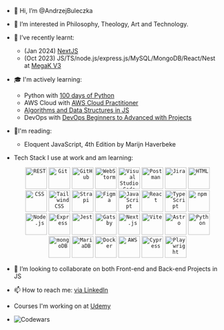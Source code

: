 - 👋 Hi, I’m @AndrzejBuleczka
- 👀 I’m interested in Philosophy, Theology, Art and Technology.
- 🌱 I’ve recently learnt:
    - (Jan 2024) [NextJS](https://www.udemy.com/certificate/UC-b658ecd7-33f2-445e-8759-af63dbe48e3b/) 
    - (Oct 2023) JS/TS/node.js/express.js/MySQL/MongoDB/React/Nest at [MegaK V3](https://www.megak.pl/)

- 🎓 I'm actively learning:
    - Python with [100 days of Python](https://www.udemy.com/share/103J8C3@OFPJXN3E6LlmauCeyHh1wh7sQwDSxFwsZ_O6KWDDC7R51qAL2x2htmHB0q-6OeyPVw==/)
    - AWS Cloud with [AWS Cloud Practitioner](https://www.udemy.com/share/103aFP3@2lkCljnzT1jzDmKfqt62CXE1DmFVXrc00EKZpo5s4RoxtJTeJU-NgmWg5ru08cy9mg==/)
    - [Algorithms and Data Structures in JS](https://www.udemy.com/share/101XY23@xRsexBQCBD5ol38Xeg5JGnm9VCPp23m3vW5nslllzBfcdRYa-LV31Tceu1q_0tjkhQ==/)
    - DevOps with [DevOps Beginners to Advanced with Projects](https://www.udemy.com/share/104Xxm3@CyD1bj8mRHaxzFxlJid-EYu56OA-8Rtiw_dE55YIi2lIja5b3NGeW9OSjfYU7Xlg1Q==/)

- 📜I'm reading:
    - Eloquent JavaScript, 4th Edition by Marijn Haverbeke

- Tech Stack I use at work and am learning:

    <div align="center">
	<code><img width="50" src="https://user-images.githubusercontent.com/25181517/192107858-fe19f043-c502-4009-8c47-476fc89718ad.png" alt="REST" title="REST"/></code>
	<code><img width="50" src="https://user-images.githubusercontent.com/25181517/192108372-f71d70ac-7ae6-4c0d-8395-51d8870c2ef0.png" alt="Git" title="Git"/></code>
	<code><img width="50" src="https://user-images.githubusercontent.com/25181517/192108374-8da61ba1-99ec-41d7-80b8-fb2f7c0a4948.png" alt="GitHub" title="GitHub"/></code>
	<code><img width="50" src="https://user-images.githubusercontent.com/25181517/192108893-b1eed3c7-b2c4-4e1c-9e9f-c7e83637b33d.png" alt="WebStorm" title="WebStorm"/></code>
	<code><img width="50" src="https://user-images.githubusercontent.com/25181517/192108891-d86b6220-e232-423a-bf5f-90903e6887c3.png" alt="Visual Studio Code" title="Visual Studio Code"/></code>
	<code><img width="50" src="https://user-images.githubusercontent.com/25181517/192109061-e138ca71-337c-4019-8d42-4792fdaa7128.png" alt="Postman" title="Postman"/></code>
	<code><img width="50" src="https://user-images.githubusercontent.com/25181517/183912952-83784e94-629d-4c34-a961-ae2ae795b662.png" alt="Jira" title="Jira"/></code>
	<code><img width="50" src="https://user-images.githubusercontent.com/25181517/192158954-f88b5814-d510-4564-b285-dff7d6400dad.png" alt="HTML" title="HTML"/></code>
	<code><img width="50" src="https://user-images.githubusercontent.com/25181517/183898674-75a4a1b1-f960-4ea9-abcb-637170a00a75.png" alt="CSS" title="CSS"/></code>
	<code><img width="50" src="https://user-images.githubusercontent.com/25181517/202896760-337261ed-ee92-4979-84c4-d4b829c7355d.png" alt="Tailwind CSS" title="Tailwind CSS"/></code>
	<code><img width="50" src="https://github-production-user-asset-6210df.s3.amazonaws.com/54946572/281752331-0ed1571c-e3df-4f34-94df-102c0afbdb2b.png" alt="Strapi" title="Strapi"/></code>
	<code><img width="50" src="https://user-images.githubusercontent.com/25181517/189715289-df3ee512-6eca-463f-a0f4-c10d94a06b2f.png" alt="Figma" title="Figma"/></code>
	<code><img width="50" src="https://user-images.githubusercontent.com/25181517/117447155-6a868a00-af3d-11eb-9cfe-245df15c9f3f.png" alt="JavaScript" title="JavaScript"/></code>
	<code><img width="50" src="https://user-images.githubusercontent.com/25181517/183897015-94a058a6-b86e-4e42-a37f-bf92061753e5.png" alt="React" title="React"/></code>
	<code><img width="50" src="https://user-images.githubusercontent.com/25181517/183890598-19a0ac2d-e88a-4005-a8df-1ee36782fde1.png" alt="TypeScript" title="TypeScript"/></code>
	<code><img width="50" src="https://user-images.githubusercontent.com/25181517/121401671-49102800-c959-11eb-9f6f-74d49a5e1774.png" alt="npm" title="npm"/></code>
	<code><img width="50" src="https://user-images.githubusercontent.com/25181517/183568594-85e280a7-0d7e-4d1a-9028-c8c2209e073c.png" alt="Node.js" title="Node.js"/></code>
	<code><img width="50" src="https://user-images.githubusercontent.com/25181517/183859966-a3462d8d-1bc7-4880-b353-e2cbed900ed6.png" alt="Express" title="Express"/></code>
	<code><img width="50" src="https://user-images.githubusercontent.com/25181517/187955005-f4ca6f1a-e727-497b-b81b-93fb9726268e.png" alt="Jest" title="Jest"/></code>
	<code><img width="50" src="https://github.com/marwin1991/profile-technology-icons/assets/136815194/2bd495ca-29d8-4415-8e8c-a1979721816a" alt="Gatsby" title="Gatsby"/></code>
	<code><img width="50" src="https://github.com/marwin1991/profile-technology-icons/assets/136815194/5f8c622c-c217-4649-b0a9-7e0ee24bd704" alt="Next.js" title="Next.js"/></code>
	<code><img width="50" src="https://github-production-user-asset-6210df.s3.amazonaws.com/62091613/261395532-b40892ef-efb8-4b0e-a6b5-d1cfc2f3fc35.png" alt="Vite" title="Vite"/></code>
	<code><img width="50" src="https://github.com/marwin1991/profile-technology-icons/assets/54946572/397c0300-2e47-464e-81eb-6e991c9255fc" alt="Astro" title="Astro"/></code>
	<code><img width="50" src="https://user-images.githubusercontent.com/25181517/183423507-c056a6f9-1ba8-4312-a350-19bcbc5a8697.png" alt="Python" title="Python"/></code>
	<code><img width="50" src="https://user-images.githubusercontent.com/25181517/182884177-d48a8579-2cd0-447a-b9a6-ffc7cb02560e.png" alt="mongoDB" title="mongoDB"/></code>
	<code><img width="50" src="https://github.com/marwin1991/profile-technology-icons/assets/136815194/3c698a4f-84e4-4849-a900-476b14311634" alt="MariaDB" title="MariaDB"/></code>
	<code><img width="50" src="https://user-images.githubusercontent.com/25181517/117207330-263ba280-adf4-11eb-9b97-0ac5b40bc3be.png" alt="Docker" title="Docker"/></code>
	<code><img width="50" src="https://user-images.githubusercontent.com/25181517/183896132-54262f2e-6d98-41e3-8888-e40ab5a17326.png" alt="AWS" title="AWS"/></code>
	<code><img width="50" src="https://user-images.githubusercontent.com/68279555/200387386-276c709f-380b-46cc-81fd-f292985927a8.png" alt="Cypress" title="Cypress"/></code>
	<code><img width="50" src="https://github.com/marwin1991/profile-technology-icons/assets/25181517/37cb517e-d059-4cc0-8124-1a72b663167c" alt="Playwright" title="Playwright"/></code>
</div>

- 💞️ I’m looking to collaborate on both Front-end and Back-end Projects in JS

- 📫 How to reach me: [via LinkedIn](https://www.linkedin.com/in/andrzejbuleczka/)

- Courses I'm working on at [Udemy](https://www.udemy.com/user/andrzej-buleczka-2/)

- ![Codewars](https://www.codewars.com/users/AndrzejBuleczka/badges/small)

<!---
AndrzejBuleczka/AndrzejBuleczka is a ✨ special ✨ repository because its `README.md` (this file) appears on your GitHub profile.
You can click the Preview link to take a look at your changes.
--->
